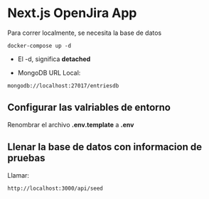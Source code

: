 # Next.js OpenJira App

Para correr localmente, se necesita la base de datos

```
docker-compose up -d
```

- El -d, significa **detached**

- MongoDB URL Local:

```
mongodb://localhost:27017/entriesdb
```

## Configurar las valriables de entorno

Renombrar el archivo **.env.template** a **.env**

## Llenar la base de datos con informacion de pruebas

Llamar:

```
http://localhost:3000/api/seed
```
